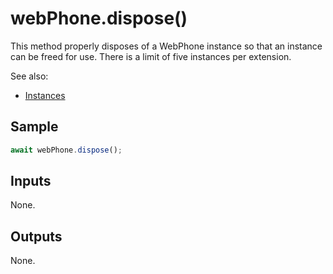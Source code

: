 # webPhone.dispose()

This method properly disposes of a WebPhone instance so that an instance can be
freed for use. There is a limit of five instances per extension.

See also:

- [Instances](../get-started/instances.md)

## Sample

```ts
await webPhone.dispose();
```

## Inputs

None.

## Outputs

None.
